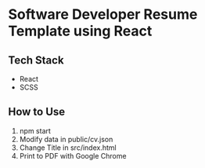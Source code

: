 # Software Developer Resume Template using React

## Tech Stack
- React
- SCSS

## How to Use
1) npm start
2) Modify data in public/cv.json
3) Change Title in src/index.html
3) Print to PDF with Google Chrome